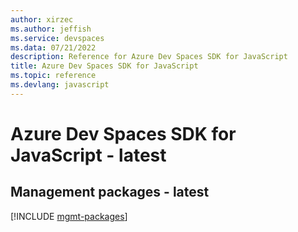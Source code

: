 ```yaml
---
author: xirzec
ms.author: jeffish
ms.service: devspaces
ms.data: 07/21/2022
description: Reference for Azure Dev Spaces SDK for JavaScript
title: Azure Dev Spaces SDK for JavaScript
ms.topic: reference
ms.devlang: javascript
---
```

# Azure Dev Spaces SDK for JavaScript - latest

## Management packages - latest
[!INCLUDE [mgmt-packages](dev-spaces-mgmt-index.md)]